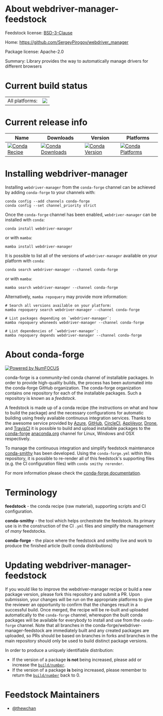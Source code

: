 About webdriver-manager-feedstock
=================================

Feedstock license: [BSD-3-Clause](https://github.com/conda-forge/webdriver-manager-feedstock/blob/main/LICENSE.txt)

Home: https://github.com/SergeyPirogov/webdriver_manager

Package license: Apache-2.0

Summary: Library provides the way to automatically manage drivers for different browsers

Current build status
====================


<table><tr><td>All platforms:</td>
    <td>
      <a href="https://dev.azure.com/conda-forge/feedstock-builds/_build/latest?definitionId=13429&branchName=main">
        <img src="https://dev.azure.com/conda-forge/feedstock-builds/_apis/build/status/webdriver-manager-feedstock?branchName=main">
      </a>
    </td>
  </tr>
</table>

Current release info
====================

| Name | Downloads | Version | Platforms |
| --- | --- | --- | --- |
| [![Conda Recipe](https://img.shields.io/badge/recipe-webdriver--manager-green.svg)](https://anaconda.org/conda-forge/webdriver-manager) | [![Conda Downloads](https://img.shields.io/conda/dn/conda-forge/webdriver-manager.svg)](https://anaconda.org/conda-forge/webdriver-manager) | [![Conda Version](https://img.shields.io/conda/vn/conda-forge/webdriver-manager.svg)](https://anaconda.org/conda-forge/webdriver-manager) | [![Conda Platforms](https://img.shields.io/conda/pn/conda-forge/webdriver-manager.svg)](https://anaconda.org/conda-forge/webdriver-manager) |

Installing webdriver-manager
============================

Installing `webdriver-manager` from the `conda-forge` channel can be achieved by adding `conda-forge` to your channels with:

```
conda config --add channels conda-forge
conda config --set channel_priority strict
```

Once the `conda-forge` channel has been enabled, `webdriver-manager` can be installed with `conda`:

```
conda install webdriver-manager
```

or with `mamba`:

```
mamba install webdriver-manager
```

It is possible to list all of the versions of `webdriver-manager` available on your platform with `conda`:

```
conda search webdriver-manager --channel conda-forge
```

or with `mamba`:

```
mamba search webdriver-manager --channel conda-forge
```

Alternatively, `mamba repoquery` may provide more information:

```
# Search all versions available on your platform:
mamba repoquery search webdriver-manager --channel conda-forge

# List packages depending on `webdriver-manager`:
mamba repoquery whoneeds webdriver-manager --channel conda-forge

# List dependencies of `webdriver-manager`:
mamba repoquery depends webdriver-manager --channel conda-forge
```


About conda-forge
=================

[![Powered by
NumFOCUS](https://img.shields.io/badge/powered%20by-NumFOCUS-orange.svg?style=flat&colorA=E1523D&colorB=007D8A)](https://numfocus.org)

conda-forge is a community-led conda channel of installable packages.
In order to provide high-quality builds, the process has been automated into the
conda-forge GitHub organization. The conda-forge organization contains one repository
for each of the installable packages. Such a repository is known as a *feedstock*.

A feedstock is made up of a conda recipe (the instructions on what and how to build
the package) and the necessary configurations for automatic building using freely
available continuous integration services. Thanks to the awesome service provided by
[Azure](https://azure.microsoft.com/en-us/services/devops/), [GitHub](https://github.com/),
[CircleCI](https://circleci.com/), [AppVeyor](https://www.appveyor.com/),
[Drone](https://cloud.drone.io/welcome), and [TravisCI](https://travis-ci.com/)
it is possible to build and upload installable packages to the
[conda-forge](https://anaconda.org/conda-forge) [anaconda.org](https://anaconda.org/)
channel for Linux, Windows and OSX respectively.

To manage the continuous integration and simplify feedstock maintenance
[conda-smithy](https://github.com/conda-forge/conda-smithy) has been developed.
Using the ``conda-forge.yml`` within this repository, it is possible to re-render all of
this feedstock's supporting files (e.g. the CI configuration files) with ``conda smithy rerender``.

For more information please check the [conda-forge documentation](https://conda-forge.org/docs/).

Terminology
===========

**feedstock** - the conda recipe (raw material), supporting scripts and CI configuration.

**conda-smithy** - the tool which helps orchestrate the feedstock.
                   Its primary use is in the construction of the CI ``.yml`` files
                   and simplify the management of *many* feedstocks.

**conda-forge** - the place where the feedstock and smithy live and work to
                  produce the finished article (built conda distributions)


Updating webdriver-manager-feedstock
====================================

If you would like to improve the webdriver-manager recipe or build a new
package version, please fork this repository and submit a PR. Upon submission,
your changes will be run on the appropriate platforms to give the reviewer an
opportunity to confirm that the changes result in a successful build. Once
merged, the recipe will be re-built and uploaded automatically to the
`conda-forge` channel, whereupon the built conda packages will be available for
everybody to install and use from the `conda-forge` channel.
Note that all branches in the conda-forge/webdriver-manager-feedstock are
immediately built and any created packages are uploaded, so PRs should be based
on branches in forks and branches in the main repository should only be used to
build distinct package versions.

In order to produce a uniquely identifiable distribution:
 * If the version of a package **is not** being increased, please add or increase
   the [``build/number``](https://docs.conda.io/projects/conda-build/en/latest/resources/define-metadata.html#build-number-and-string).
 * If the version of a package **is** being increased, please remember to return
   the [``build/number``](https://docs.conda.io/projects/conda-build/en/latest/resources/define-metadata.html#build-number-and-string)
   back to 0.

Feedstock Maintainers
=====================

* [@thewchan](https://github.com/thewchan/)

